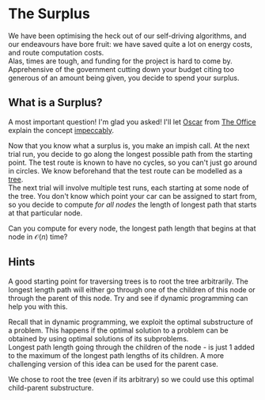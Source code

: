 # The Surplus

We have been optimising the heck out of our self-driving algorithms, and our endeavours have bore fruit: we have saved quite a lot on energy costs, and route computation costs.  
Alas, times are tough, and funding for the project is hard to come by. Apprehensive of the government cutting down your budget citing too generous of an amount being given, you decide to spend your surplus.

## What is a Surplus?

A most important question! I'm glad you asked! I'll let [Oscar](https://theoffice.fandom.com/wiki/Oscar_Martinez) from [The Office](https://www.imdb.com/title/tt0386676/) explain the concept [impeccably](https://www.youtube.com/watch?v=dWfrMMNeK2k).  

Now that you know what a surplus is, you make an impish call. At the next trial run, you decide to go along the longest possible path from the starting point. The test route is known to have no cycles, so you can't just go around in circles. We know beforehand that the test route can be modelled as a [tree](https://en.wikipedia.org/wiki/Tree_(graph_theory)).  
The next trial will involve multiple test runs, each starting at some node of the tree. You don't know which point your car can be assigned to start from, so you decide to compute *for all nodes* the length of longest path that starts at that particular node.

Can you compute for every node, the longest path length that begins at that node in $\mathcal{O}(n)$ time?

## Hints

A good starting point for traversing trees is to root the tree arbitrarily. The longest length path will either go through one of the children of this node or through the parent of this node. Try and see if dynamic programming can help you with this.

Recall that in dynamic programming, we exploit the optimal substructure of a problem. This happens if the optimal solution to a problem can be obtained by using optimal solutions of its subproblems.  
Longest path length going through the children of the node - is just 1 added to the maximum of the longest path lengths of its children. A more challenging version of this idea can be used for the parent case.

We chose to root the tree (even if its arbitrary) so we could use this optimal child-parent substructure.

